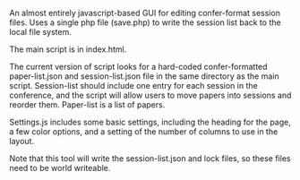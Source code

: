 An almost entirely javascript-based GUI for editing confer-format
session files.  Uses a single php file (save.php) to write the session
list back to the local file system.

The main script is in index.html.

The current version of script looks for a hard-coded confer-formatted
paper-list.json and session-list.json file in the same directory as
the main script.  Session-list should include one entry for each
session in the conference, and the script will allow users to move
papers into sessions and reorder them.  Paper-list is a list of papers.

Settings.js includes some basic settings, including the heading for
the page, a few color options, and a setting of the number of columns
to use in the layout.

Note that this tool will write the session-list.json and lock files, so these files need to be world writeable.
